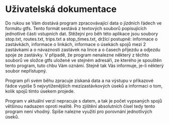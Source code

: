 # Uživatelská dokumentace

<p>Do rukou se Vám dostává program zpracovávající data o jízdních řádech ve formátu gtfs. Tento formát sestává z textových souborů popisujících jednotlivé části 
  vstupních dat. Stěžejní pro běh této aplikace jsou soubory stop.txt, routes.txt, trips.txt a stop_times.txt, držící postupně: informace o zastávkách, informace o linkách,
  informace o úsekách spojů mezi 2 zastávkami a o návaznosti zastávek na lince a o časech příjezdu a odjezdu spoje ze zastávky.
  V případě, že program nenalezne některý z těchto souborů ve složce gtfs uložené ve stejném adresáři, ze kterého je spouštěn tento program, tuto chbu Vám oznámí. Stejně tak Vás informuje,
  je-li některý soubor nepřístupný.
  
  Program při svém běhu zpracuje získaná data a na výstupu v příkazové řádce vypíše 5 nejvytíženějších mezizastávkových úseků a informaci o tom, 
  kolik spojů tímto úsekem projede.
  
  Program v aktuální verzi nepracuje s datem, a tak je počet vypsaných spojů většinou nadsazen oproti realitě. Pro zjištění absolutních čísel tedy tento program není vhodný.
  Spíše nalezne využití pro porovnání jednotlivých úseků.
  

  
